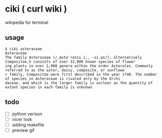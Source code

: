 # ciki ( curl wiki )
wikipedia for terminal

## usage
```
$ ciki asteraceae
Asteraceae
The family Asteraceae (/ˌæstəˈreɪsi.iː, -si.aɪ/), alternatively Compositae,5 consists of over 32,000 known species of flower
ing plants in over 1,900 genera within the order Asterales. Commonly referred to as the aster, daisy, composite, or sunflowe
r family, Compositae were first described in the year 1740. The number of species in Asteraceae is rivaled only by the Orchi
daceae, and which is the larger family is unclear as the quantity of extant species in each family is unknown.
```

## todo 
- [ ] python verison
- [ ] nicer look
- [ ] adding makefile
- [ ] preview gif
